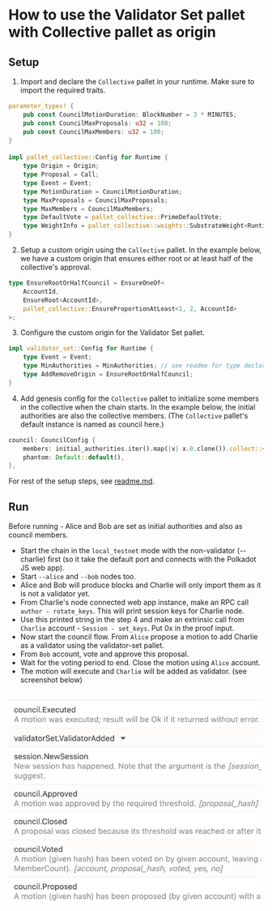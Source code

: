 # How to use the Validator Set pallet with Collective pallet as origin

## Setup

1. Import and declare the `Collective` pallet in your runtime. Make sure to import the required traits.

```rust
parameter_types! {
	pub const CouncilMotionDuration: BlockNumber = 3 * MINUTES;
	pub const CouncilMaxProposals: u32 = 100;
	pub const CouncilMaxMembers: u32 = 100;
}

impl pallet_collective::Config for Runtime {
	type Origin = Origin;
	type Proposal = Call;
	type Event = Event;
	type MotionDuration = CouncilMotionDuration;
	type MaxProposals = CouncilMaxProposals;
	type MaxMembers = CouncilMaxMembers;
	type DefaultVote = pallet_collective::PrimeDefaultVote;
	type WeightInfo = pallet_collective::weights::SubstrateWeight<Runtime>;
}
```

2. Setup a custom origin using the `Collective` pallet. In the example below, we have a custom origin that ensures either root or at least half of the collective's approval. 

```rust
type EnsureRootOrHalfCouncil = EnsureOneOf<
	AccountId,
	EnsureRoot<AccountId>,
	pallet_collective::EnsureProportionAtLeast<1, 2, AccountId>
>;
```

3. Configure the custom origin for the Validator Set pallet.

```rust
impl validator_set::Config for Runtime {
	type Event = Event;
	type MinAuthorities = MinAuthorities; // see readme for type declaration
	type AddRemoveOrigin = EnsureRootOrHalfCouncil;
}
```

4. Add genesis config for the `Collective` pallet to initialize some members in the collective when the chain starts. In the example below, the initial authorities are also the collective members. (The `Collective` pallet's default instance is named as council here.)

```rust
council: CouncilConfig {
    members: initial_authorities.iter().map(|x| x.0.clone()).collect::<Vec<_>>(),
    phantom: Default::default(),
},
```

For rest of the setup steps, see [readme.md](../readme.md).

## Run

Before running - Alice and Bob are set as initial authorities and also as council members.

- Start the chain in the `local_testnet` mode with the non-validator (--charlie) first (so it take the default port and connects with the Polkadot JS web app).
- Start `--alice` and `--bob` nodes too.
- Alice and Bob will produce blocks and Charlie will only import them as it is not a validator yet.
- From Charlie's node connected web app instance, make an RPC call `author - rotate_keys`. This will print session keys for Charlie node.
- Use this printed string in the step 4 and make an extrinsic call from `Charlie` account - `Session - set_keys`. Put 0x in the proof input.
- Now start the council flow. From `Alice` propose a motion to add Charlie as a validator using the validator-set pallet.
- From `Bob` account, vote and approve this proposal.
- Wait for the voting period to end. Close the motion using `Alice` account.
- The motion will execute and `Charlie` will be added as validator. (see screenshot below)

<br />
<img src="./img/council-motion.png" alt="council-motion" width="500"/>
